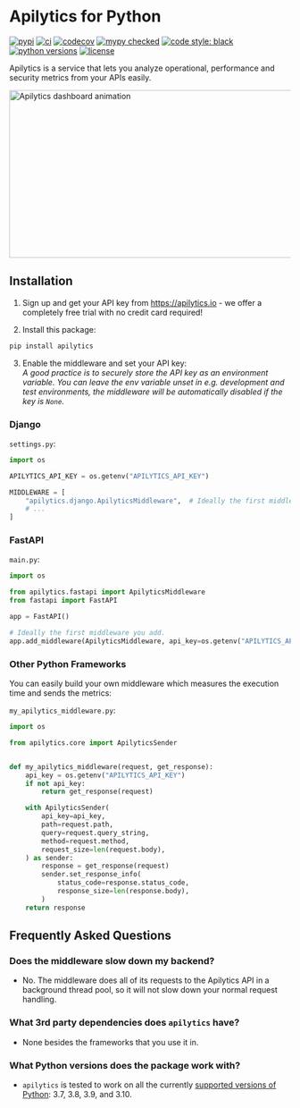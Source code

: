 # Apilytics for Python

[![pypi](https://img.shields.io/pypi/v/apilytics)](https://pypi.org/project/apilytics/)
[![ci](https://github.com/apilytics/apilytics-python/actions/workflows/ci.yml/badge.svg)](https://github.com/apilytics/apilytics-python/actions/workflows/ci.yml)
[![codecov](https://codecov.io/gh/apilytics/apilytics-python/branch/master/graph/badge.svg?token=GIW1NZ7UAJ)](https://codecov.io/gh/apilytics/apilytics-python)
[![mypy checked](http://www.mypy-lang.org/static/mypy_badge.svg)](http://mypy-lang.org)
[![code style: black](https://img.shields.io/badge/code%20style-black-000000.svg)](https://github.com/psf/black)
[![python versions](https://img.shields.io/pypi/pyversions/apilytics)](#what-python-versions-does-the-package-work-with)
[![license](https://img.shields.io/pypi/l/apilytics.svg)](https://github.com/apilytics/apilytics-python/blob/master/LICENSE)

Apilytics is a service that lets you analyze operational, performance and security metrics from your APIs easily.

<img src="https://www.apilytics.io/mock-ups/time-frame.gif" alt="Apilytics dashboard animation" width="600" height="300" />

## Installation

1. Sign up and get your API key from https://apilytics.io - we offer a completely free trial with no credit card required!

2. Install this package:

```sh
pip install apilytics
```

3. Enable the middleware and set your API key:\
   _A good practice is to securely store the API key as an environment variable.
   You can leave the env variable unset in e.g. development and test environments,
   the middleware will be automatically disabled if the key is `None`._

### Django

`settings.py`:

```python
import os

APILYTICS_API_KEY = os.getenv("APILYTICS_API_KEY")

MIDDLEWARE = [
    "apilytics.django.ApilyticsMiddleware",  # Ideally the first middleware in the list.
    # ...
]
```

### FastAPI

`main.py`:

```python
import os

from apilytics.fastapi import ApilyticsMiddleware
from fastapi import FastAPI

app = FastAPI()

# Ideally the first middleware you add.
app.add_middleware(ApilyticsMiddleware, api_key=os.getenv("APILYTICS_API_KEY"))
```

### Other Python Frameworks

You can easily build your own middleware which measures the execution time and sends the metrics:

`my_apilytics_middleware.py`:

```python
import os

from apilytics.core import ApilyticsSender


def my_apilytics_middleware(request, get_response):
    api_key = os.getenv("APILYTICS_API_KEY")
    if not api_key:
        return get_response(request)

    with ApilyticsSender(
        api_key=api_key,
        path=request.path,
        query=request.query_string,
        method=request.method,
        request_size=len(request.body),
    ) as sender:
        response = get_response(request)
        sender.set_response_info(
            status_code=response.status_code,
            response_size=len(response.body),
        )
    return response
```

## Frequently Asked Questions

### Does the middleware slow down my backend?

- No. The middleware does all of its requests to the Apilytics API in a background thread pool,
  so it will not slow down your normal request handling.

### What 3rd party dependencies does `apilytics` have?

- None besides the frameworks that you use it in.

### What Python versions does the package work with?

- `apilytics` is tested to work on all the currently [supported versions of Python](https://devguide.python.org/#status-of-python-branches): 3.7, 3.8, 3.9, and 3.10.
